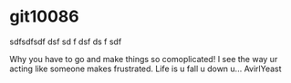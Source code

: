 # git10086

sdfsdfsdf
dsf
sd
f
dsf
ds
f
sdf

Why you have to go and make things so comoplicated!
I see the way ur acting like someone makes frustrated.
Life is u fall u down u...
AvirlYeast

